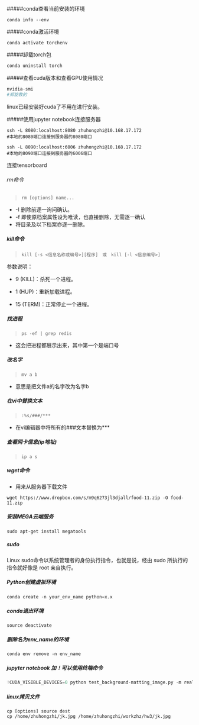 #####conda查看当前安装的环境

```shell
conda info --env
```

#####conda激活环境

```shell
conda activate torchenv
```

#####卸载torch包

```python
conda uninstall torch
```

#####查看cuda版本和查看GPU使用情况

```python
nvidia-smi
#郑旋教的
```

linux已经安装好cuda了不用在进行安装。

#####使用jupyter notebook连接服务器

```shell
ssh -L 8080:localhost:8080 zhuhongzhi@10.168.17.172
#本地的8080端口连接到服务器的8080端口
```

```shell
ssh -L 8090:localhost:6006 zhuhongzhi@10.168.17.172
#本地的8090端口连接到服务器的6006端口
```

连接tensorboard

###### rm命令

> ```shell
> rm [options] name...
> ```

- -I 删除前逐一询问确认。
- -f 即使原档案属性设为唯读，也直接删除，无需逐一确认
- 将目录及以下档案亦逐一删除。

##### kill命令

> ```
> kill [-s <信息名称或编号>][程序]　或　kill [-l <信息编号>]
> ```

参数说明：

- 9 (KILL)：杀死一个进程。


- 1 (HUP)：重新加载进程。
- 15 (TERM)：正常停止一个进程。

##### 找进程

> `ps -ef | grep redis`

- 这会把进程都展示出来，其中第一个是端口号

##### 改名字

> `mv a b`

- 意思是把文件a的名字改为名字b

##### 在vi中替换文本

> `:%s/###/***` 

- 在vi编辑器中将所有的###文本替换为***

##### 查看网卡信息(ip地址)

> `ip a s`

##### wget命令

* 用来从服务器下载文件

```shell
wget https://www.dropbox.com/s/m9q6273jl3djall/food-11.zip -O food-11.zip
```

##### 安装MEGA云端服务

```shell
sudo apt-get install megatools
```

##### sudo

Linux sudo命令以系统管理者的身份执行指令，也就是说，经由 sudo 所执行的指令就好像是 root 亲自执行。

##### Python创建虚拟环境

```python
conda create -n your_env_name python=x.x
```

##### conda退出环境

```shell
source deactivate
```

##### 删除名为env_name的环境

```shell
conda env remove -n env_name
```

##### jupyter notebook 加！可以使用终端命令

```python
!CUDA_VISIBLE_DEVICES=0 python test_background-matting_image.py -m real-hand-held -i sample_video/input/ -o sample_video/output/ -tb sample_video/background/
```

##### linux拷贝文件

```shell
cp [options] source dest
cp /home/zhuhongzhi/jk.jpg /home/zhuhongzhi/workzhz/hw3/jk.jpg

```


